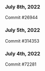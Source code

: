 ### July 8th, 2022

Commit #26944

### July 5th, 2022

Commit #314353


### July 4th, 2022

Commit #72281
